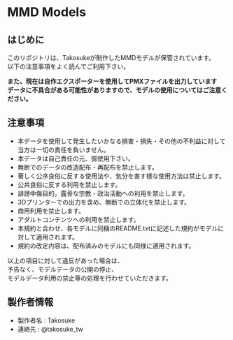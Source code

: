 # MMD Models

## はじめに

このリポジトリは、Takosukeが制作したMMDモデルが保管されています。  
以下の注意事項をよく読んでご利用下さい。  

**また、現在は自作エクスポーターを使用してPMXファイルを出力しています**  
**データに不具合がある可能性がありますので、モデルの使用についてはご注意ください。**  

## 注意事項

* 本データを使用して発生したいかなる損害・損失・その他の不利益に対して当方は一切の責任を負いません。
* 本データは自己責任の元、御使用下さい。
* 無断でのデータの改造配布・再配布を禁止します。
* 著しく公序良俗に反する使用法や、気分を害す様な使用方法は禁止します。
* 公共良俗に反する利用を禁止します。
* 誹謗中傷目的，露骨な宗教・政治活動への利用を禁止します。
* 3Dプリンターでの出力を含め、無断での立体化を禁止します。
* 商用利用を禁止します。
* アダルトコンテンツへの利用を禁止します。
* 本規約と合わせ、各モデルに同梱のREADME.txtに記述した規約がモデルに対して適用されます。
* 規約の改定内容は、配布済みのモデルにも同様に適用されます。

以上の項目に対して違反があった場合は、  
予告なく、モデルデータの公開の停止、  
モデルデータ利用の禁止等の処理を行わせていただきます。

## 製作者情報

* 製作者名 : Takosuke
* 連絡先   : @takosuke_tw




